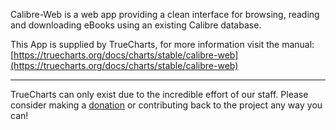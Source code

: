 Calibre-Web is a web app providing a clean interface for browsing, reading and downloading eBooks using an existing Calibre database.

This App is supplied by TrueCharts, for more information visit the manual: [https://truecharts.org/docs/charts/stable/calibre-web](https://truecharts.org/docs/charts/stable/calibre-web)

---

TrueCharts can only exist due to the incredible effort of our staff.
Please consider making a [donation](https://truecharts.org/docs/about/sponsor) or contributing back to the project any way you can!
